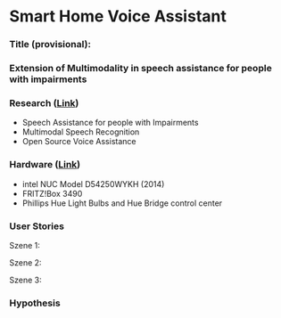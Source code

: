 # Smart Home Voice Assistant



### Title (provisional): 

### Extension of Multimodality in speech assistance for people with impairments



### Research ([Link]())

- Speech Assistance for people with Impairments
- Multimodal Speech Recognition
- Open Source Voice Assistance



### Hardware ([Link](./hardware.md))

- intel NUC Model D54250WYKH (2014)
- FRITZ!Box 3490
- Phillips Hue Light Bulbs and Hue Bridge control center



### User Stories

Szene 1:

Szene 2:

Szene 3:



### Hypothesis

